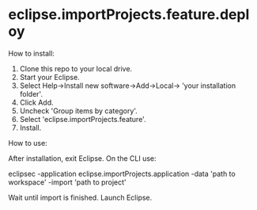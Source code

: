 # eclipse.importProjects.feature.deploy

How to install:

1. Clone this repo to your local drive.
2. Start your Eclipse.
3. Select  Help->Install new software->Add->Local-> 'your installation folder'.
4. Click Add.
5. Uncheck 'Group items by category'.
6. Select 'eclipse.importProjects.feature'.
7. Install.


How to use:

After installation, exit Eclipse. On the CLI use:

eclipsec -application eclipse.importProjects.application -data 'path to workspace' -import 'path to project'

Wait until import is finished.
Launch Eclipse.
